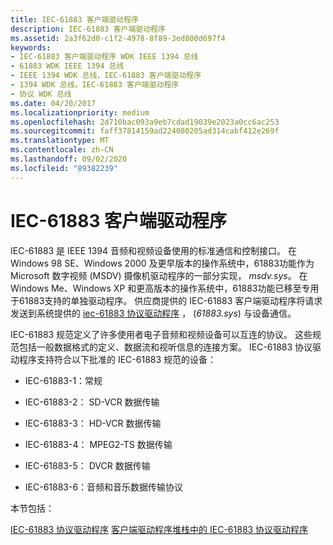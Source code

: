 ```yaml
---
title: IEC-61883 客户端驱动程序
description: IEC-61883 客户端驱动程序
ms.assetid: 2a3f62d0-c1f2-4978-8f89-3ed800d697f4
keywords:
- IEC-61883 客户端驱动程序 WDK IEEE 1394 总线
- 61883 WDK IEEE 1394 总线
- IEEE 1394 WDK 总线，IEC-61883 客户端驱动程序
- 1394 WDK 总线，IEC-61883 客户端驱动程序
- 协议 WDK 总线
ms.date: 04/20/2017
ms.localizationpriority: medium
ms.openlocfilehash: 2d710bac093a9eb7cdad19039e2023a0cc6ac253
ms.sourcegitcommit: faff37814159ad224080205ad314cabf412e269f
ms.translationtype: MT
ms.contentlocale: zh-CN
ms.lasthandoff: 09/02/2020
ms.locfileid: "89382239"
---
```

# <a name="iec-61883-client-drivers"></a>IEC-61883 客户端驱动程序





IEC-61883 是 IEEE 1394 音频和视频设备使用的标准通信和控制接口。 在 Windows 98 SE、Windows 2000 及更早版本的操作系统中，61883功能作为 Microsoft 数字视频 (MSDV) 摄像机驱动程序的一部分实现， *msdv.sys*。 在 Windows Me、Windows XP 和更高版本的操作系统中，61883功能已移至专用于61883支持的单独驱动程序。 供应商提供的 IEC-61883 客户端驱动程序将请求发送到系统提供的 [iec-61883 协议驱动程序](./iec-61883-protocol-driver.md) ， (*61883.sys*) 与设备通信。

IEC-61883 规范定义了许多使用者电子音频和视频设备可以互连的协议。 这些规范包括一般数据格式的定义、数据流和视听信息的连接方案。 IEC-61883 协议驱动程序支持符合以下批准的 IEC-61883 规范的设备：

-   IEC-61883-1：常规

-   IEC-61883-2： SD-VCR 数据传输

-   IEC-61883-3： HD-VCR 数据传输

-   IEC-61883-4： MPEG2-TS 数据传输

-   IEC-61883-5： DVCR 数据传输

-   IEC-61883-6：音频和音乐数据传输协议

本节包括：

[IEC-61883 协议驱动程序](./iec-61883-protocol-driver.md) 
[客户端驱动程序堆栈中的 IEC-61883 协议驱动程序](./iec-61883-protocol-driver-in-a-client-driver-stack.md)
 

